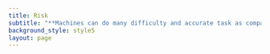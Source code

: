 ```yaml
---
title: Risk
subtitle: "**Machines can do many difficulty and accurate task as compared to human beings. Also,**\r\n\n**machines don’t get sick, tired and they don’t get injured. Machines can work in few seconds**\r\n\n**which human can take hours to complete it. However, machines also create some hazards for**\r\n\n**human and workplace. Here, I want to describe some risks for my venture**.\n\n**1. TECHNOLOGY RISK: This is major risk for my venture because my venture is based**\r\n\n**on technology. There are many technology risks like power failure, control error, and**\r\n\n**improper installation.Robot installation should be correctly all parts of robot install well**\r\n\n**otherwise it create problem for working. Without proper maintenance a robot could easily**\r\n\n**break down when it is performing activities. It is based on electricity so electricity signal**\r\n\n**can create problem for power supply lines.**\n\n**2. MARKET RISK: Market risk involves the risk of changing conditions in the**\r\n\n**marketplace which a company competes for business. As I am late followers then there**\r\n\n**might be market risk for my venture because there are so many other companies whose**\r\n\n**already introduce robots in many fields. So before making any venture research the needs**\r\n\n**of customer, whether you can build them effectively, in a timely fashion and make it**\r\n\n**better and different as compared to other companies.**\n\n**3. FINANCIAL RISK: To Startup for any new venture financial risk is biggest risk because**\r\n\n**there is no guarantee for any business whether it is successful or not. As my venture**\r\n\n**needed too much money for investing because robots have many costly parts and, also it**\r\n\n**is based on technology. It is an important for doing any new venture to determine if their**\r\n\n**service is strong to support the financial funds of your venture. Lack of funds also create** \r\n\n**problem for starting any new venture.**"
background_style: style5
layout: page
---
```



